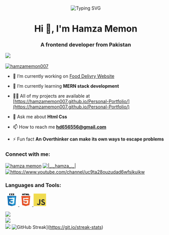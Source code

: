 <div align='center'><img align="center" src="https://readme-typing-svg.herokuapp.com?font=Fira+Code&weight=600&size=24&duration=3500&pause=500&color=151CF7&center=true&vCenter=true&width=435&lines=Hamza+Memon+;Front+End+DEVELOPER+;Code+Lover" alt="Typing SVG" /></div>

<h1 align="center">Hi 👋, I'm Hamza Memon</h1>
<h3 align="center">A frontend developer from Pakistan</h3>

[![](https://visitcount.itsvg.in/api?id=HamzaMemon007&label=Visits&color=12&icon=0&pretty=false)](https://visitcount.itsvg.in)


<p align="left"> <a href="https://github.com/ryo-ma/github-profile-trophy"><img src="https://github-profile-trophy.vercel.app/?username=hamzamemon007" alt="hamzamemon007" /></a> </p>

- 🔭 I’m currently working on [Food Delivry Website](https://hamzamemon007.github.io/Figma-to-Code/src)

- 🌱 I’m currently learning **MERN stack development**

- 👨‍💻 All of my projects are available at [https://hamzamemon007.github.io/Personal-Portfolio/](https://hamzamemon007.github.io/Personal-Portfolio/)

- 💬 Ask me about **Html Css**

- 📫 How to reach me **hd656556@gmail.com**

- ⚡ Fun fact **An Overthinker can make its own ways to escape problems**

<h3 align="left">Connect with me:</h3>
<p align="left">
<a href="https://www.facebook.com/profile.php?id=100073442762562" target="blank"><img align="center" src="https://raw.githubusercontent.com/rahuldkjain/github-profile-readme-generator/master/src/images/icons/Social/facebook.svg" alt="hamza memon" height="30" width="40" /></a>
<a href="https://www.instagram.com/l_._hamza_._l/" target="blank"><img align="center" src="https://raw.githubusercontent.com/rahuldkjain/github-profile-readme-generator/master/src/images/icons/Social/instagram.svg" alt="|_._hamza_._|" height="30" width="40" /></a>
<a href="https://www.youtube.com/@hgyt4075" target="blank"><img align="center" src="https://raw.githubusercontent.com/rahuldkjain/github-profile-readme-generator/master/src/images/icons/Social/youtube.svg" alt="https://www.youtube.com/channel/uc9ta28ouzudad6wfsjkuikw" height="30" width="40" /></a>
</p>

<h3 align="left">Languages and Tools:</h3>
<p align="left"> <a href="https://www.w3schools.com/css/" target="_blank" rel="noreferrer"> <img src="https://raw.githubusercontent.com/devicons/devicon/master/icons/css3/css3-original-wordmark.svg" alt="css3" width="40" height="40"/> </a> <a href="https://www.w3.org/html/" target="_blank" rel="noreferrer"> <img src="https://raw.githubusercontent.com/devicons/devicon/master/icons/html5/html5-original-wordmark.svg" alt="html5" width="40" height="40"/> </a> <a href="https://developer.mozilla.org/en-US/docs/Web/JavaScript" target="_blank" rel="noreferrer"> <img src="https://raw.githubusercontent.com/devicons/devicon/master/icons/javascript/javascript-original.svg" alt="javascript" width="40" height="40"/> </a> </p>


![](https://github-readme-stats.vercel.app/api?username=HamzaMemon007&theme=dark&hide_border=false&include_all_commits=false&count_private=false)<br/>
![](https://github-readme-streak-stats.herokuapp.com/?user=HamzaMemon007&theme=dark&hide_border=false)<br/>
![](https://github-readme-stats.vercel.app/api/top-langs/?username=HamzaMemon007&theme=dark&hide_border=false&include_all_commits=false&count_private=false&layout=compact)
![GitHub Streak](https://streak-stats.demolab.com/?user=hamzamemon007)](https://git.io/streak-stats)


